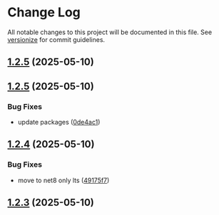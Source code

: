 # Change Log

All notable changes to this project will be documented in this file. See [versionize](https://github.com/versionize/versionize) for commit guidelines.

<a name="1.2.5"></a>
## [1.2.5](https://www.github.com/jkone27/fsharp-integration-tests/releases/tag/v1.2.5) (2025-05-10)

<a name="1.2.5"></a>
## [1.2.5](https://www.github.com/jkone27/fsharp-integration-tests/releases/tag/v1.2.5) (2025-05-10)

### Bug Fixes

* update packages ([0de4ac1](https://www.github.com/jkone27/fsharp-integration-tests/commit/0de4ac1593e0e266a5aed6d46f8b83d3f14cd1c0))

<a name="1.2.4"></a>
## [1.2.4](https://www.github.com/jkone27/fsharp-integration-tests/releases/tag/v1.2.4) (2025-05-10)

### Bug Fixes

* move to net8 only lts ([49175f7](https://www.github.com/jkone27/fsharp-integration-tests/commit/49175f7fc2d5941408850e9bcc42b70828b73b9f))

<a name="1.2.3"></a>
## [1.2.3](https://www.github.com/jkone27/fsharp-integration-tests/releases/tag/v1.2.3) (2025-05-10)

